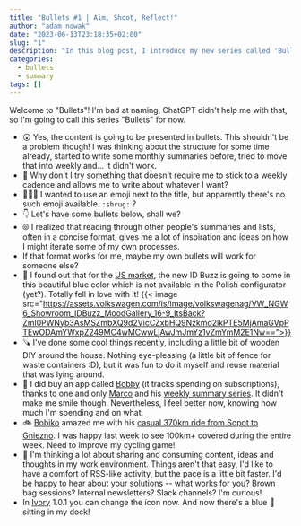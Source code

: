 ```yaml
---
title: "Bullets #1 | Aim, Shoot, Reflect!"
author: "adam nowak"
date: "2023-06-13T23:18:35+02:00"
slug: "1"
description: "In this blog post, I introduce my new series called 'Bullets' where I share my thoughts and experiences in a concise bullet point format. There's a photo of a blue car and a few links to other people's blogs."
categories:
  - bullets
  - summary
tags: []
---
```


Welcome to "Bullets"! I'm bad at naming, ChatGPT didn't help me with that, so I'm going to call this series "Bullets" for now.

- 😮 Yes, the content is going to be presented in bullets. This shouldn't be a problem though! I was thinking about the structure for some time already, started to write some monthly summaries before, tried to move that into weekly and... it didn't work.
- 💬 Why don't I try something that doesn't require me to stick to a weekly cadence and allows me to write about whatever I want?
- 🤦🏻‍♂️ I wanted to use an emoji next to the title, but apparently there's no such emoji available. `:shrug:` ?
- 👇 Let's have some bullets below, shall we?
- ⦾ I realized that reading through other people's summaries and lists, often in a concise format, gives me a lot of inspiration and ideas on how I might iterate some of my own processes.
- If that format works for me, maybe my own bullets will work for someone else?
- 💙 I found out that for the [US market][1], the new ID Buzz is going to come in this beautiful blue color which is not available in the Polish configurator (yet?). Totally fell in love with it! {{< image src="https://assets.volkswagen.com/is/image/volkswagenag/VW_NGW6_Showroom_IDBuzz_MoodGallery_16-9_ItsBack?Zml0PWNyb3AsMSZmbXQ9d2VicCZxbHQ9Nzkmd2lkPTE5MjAmaGVpPTEwODAmYWxpZ249MC4wMCwwLjAwJmJmYz1vZmYmM2E1Nw==">}}
- 🪚 I've done some cool things recently, including a little bit of wooden DIY around the house. Nothing eye-pleasing (a little bit of fence for waste containers :D), but it was fun to do it myself and reuse material that was lying around.
- 🛒 I did buy an app called [Bobby][2] (it tracks spending on subscriptions), thanks to one and only [Marco][3] and his [weekly summary series][4]. It didn't make me smile though. Nevertheless, I feel better now, knowing how much I'm spending and on what.
- 🚲 [Bobiko][5] amazed me with his [casual 370km ride from Sopot to Gniezno][6]. I was happy last week to see 100km+ covered during the entire week. Need to improve my cycling game!
- 🤔 I'm thinking a lot about sharing and consuming content, ideas and thoughts in my work environment. Things aren't that easy, I'd like to have a comfort of RSS-like activity, but the pace is a little bit faster. I'd be happy to hear about your solutions -- what works for you? Brown bag sessions? Internal newsletters? Slack channels? I'm curious!
- In [Ivory][7] 1.0.1 you can change the icon now. And now there's a blue 🐘 sitting in my dock!

[1]: https://www.vw.com/en/models/id-buzz.html
[2]: https://bobbyapp.co/
[3]: https://social.lol/@esamecar
[4]: https://esamecar.weblog.lol/2023/05/what-caught-my-attention-in-week-nineteen-2023
[5]: https://101010.pl/@bobiko
[6]: https://bobiko.blog/2023/06/sopot-gniezno-370km/
[7]: https://tapbots.com/ivory/mac/
